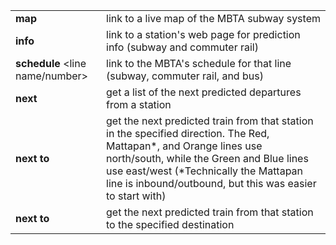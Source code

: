 |  |  |
|-|--|
| **map** | link to a live map of the MBTA subway system |
| **info** <station name> | link to a station's web page for prediction info (subway and commuter rail)|
| **schedule** <line name/number> | link to the MBTA's schedule for that line  (subway, commuter rail, and bus) |
|**next** <station name> | get a list of the next predicted departures from a station|
|**next** <station name> **to** <direction> | get the next predicted train from that station in the specified direction. The Red, Mattapan*, and Orange lines use north/south, while the Green and Blue lines use east/west (*Technically the Mattapan line is inbound/outbound, but this was easier to start with)|
|**next** <station name> **to** <destination> | get the next predicted train from that station to the specified destination|